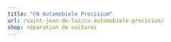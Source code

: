 ```yaml
---
title: "CN Automobiele Precisium"
url: /saint-jean-de-luz/cn-automobiele-precisium/
shop: réparation de voitures
---
```

